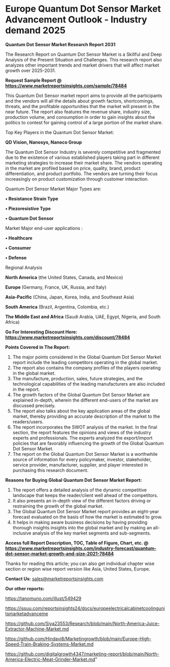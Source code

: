 # Europe Quantum Dot Sensor Market Advancement Outlook - Industry demand 2025

<strong>Quantum Dot Sensor Market Research Report 2031</strong>

The Research Report on Quantum Dot Sensor Market is a Skillful and Deep Analysis of the Present Situation and Challenges. This research report also analyzes other important trends and market drivers that will affect market growth over 2025-2031.

<strong>Request Sample Report @ <a href=https://www.marketreportsinsights.com/sample/78484>https://www.marketreportsinsights.com/sample/78484</a></strong>

This Quantum Dot Sensor market report aims to provide all the participants and the vendors will all the details about growth factors, shortcomings, threats, and the profitable opportunities that the market will present in the near future. The report also features the revenue share, industry size, production volume, and consumption in order to gain insights about the politics to contest for gaining control of a large portion of the market share.

Top Key Players in the Quantum Dot Sensor Market:

<strong>QD Vision, Nanosys, Nanoco Group</strong>

The Quantum Dot Sensor Industry is severely competitive and fragmented due to the existence of various established players taking part in different marketing strategies to increase their market share. The vendors operating in the market are profiled based on price, quality, brand, product differentiation, and product portfolio. The vendors are turning their focus increasingly on product customization through customer interaction.

Quantum Dot Sensor Market Major Types are:

<strong>• Resistance Strain Type

• Piezoresistive Type

• Quantum Dot Sensor</strong>

Market Major end-user applications :

<strong>• Healthcare

• Consumer

• Defense</strong>

Regional Analysis

</u><strong><b>North America</b></strong> (the United States, Canada, and Mexico)

<strong><b>Europe </b></strong>(Germany, France, UK, Russia, and Italy)

<strong><b>Asia-Pacific</b></strong> (China, Japan, Korea, India, and Southeast Asia)

<strong><b>South America</b></strong> (Brazil, Argentina, Colombia, etc.)

<strong><b>The Middle East and Africa</b></strong> (Saudi Arabia, UAE, Egypt, Nigeria, and South Africa)

<strong>Go For Interesting Discount Here: <a href=https://www.marketreportsinsights.com/discount/78484>https://www.marketreportsinsights.com/discount/78484</a></strong>

<strong>Points Covered in The Report:</strong>
<ol>
  <li>The major points considered in the Global Quantum Dot Sensor Market report include the leading competitors operating in the global market.</li>
  <li>The report also contains the company profiles of the players operating in the global market.</li>
  <li>The manufacture, production, sales, future strategies, and the technological capabilities of the leading manufacturers are also included in the report.</li>
  <li>The growth factors of the Global Quantum Dot Sensor Market are explained in-depth, wherein the different end-users of the market are discussed precisely.</li>
  <li>The report also talks about the key application areas of the global market, thereby providing an accurate description of the market to the readers/users.</li>
  <li>The report incorporates the SWOT analysis of the market. In the final section, the report features the opinions and views of the industry experts and professionals. The experts analyzed the export/import policies that are favorably influencing the growth of the Global Quantum Dot Sensor Market.</li>
  <li>The report on the Global Quantum Dot Sensor Market is a worthwhile source of information for every policymaker, investor, stakeholder, service provider, manufacturer, supplier, and player interested in purchasing this research document.</li>
</ol>
<strong>Reasons for Buying Global Quantum Dot Sensor Market Report:</strong>

<ol>
  <li>The report offers a detailed analysis of the dynamic competitive landscape that keeps the reader/client well ahead of the competitors.</li>
  <li>It also presents an in-depth view of the different factors driving or restraining the growth of the global market.</li>
  <li>The Global Quantum Dot Sensor Market report provides an eight-year forecast evaluated on the basis of how the market is estimated to grow.</li>
  <li>It helps in making aware business decisions by having providing thorough insights insights into the global market and by making an all-inclusive analysis of the key market segments and sub-segments.</li>
</ol>
<strong>Access full Report Description, TOC, Table of Figure, Chart, etc. @ <a href=https://www.marketreportsinsights.com/industry-forecast/quantum-dot-sensor-market-growth-and-size-2021-78484>https://www.marketreportsinsights.com/industry-forecast/quantum-dot-sensor-market-growth-and-size-2021-78484</a></strong>


Thanks for reading this article; you can also get individual chapter wise section or region wise report version like Asia, United States, Europe.

<strong>Contact Us:</strong>
sales@marketreportsinsights.com

<strong>Our other reports:</strong>

<a href=https://tanomuno.com/illust/549429>https://tanomuno.com/illust/549429</a>

<a href=https://issuu.com/reportsinsights24/docs/europeelectricalcabinetcoolingunitsmarketadvanceme>https://issuu.com/reportsinsights24/docs/europeelectricalcabinetcoolingunitsmarketadvanceme</a>

<a href=https://github.com/Siya23553/Research/blob/main/North-America-Juice-Extractor-Machine-Market.md>https://github.com/Siya23553/Research/blob/main/North-America-Juice-Extractor-Machine-Market.md</a>

<a href=https://github.com/Hindavi8/Marketingrowth/blob/main/Europe-High-Speed-Train-Braking-Systems-Market.md>https://github.com/Hindavi8/Marketingrowth/blob/main/Europe-High-Speed-Train-Braking-Systems-Market.md</a>

<a href=https://github.com/digitalgrowth4347/marketing-report/blob/main/North-America-Electric-Meat-Grinder-Market.md>https://github.com/digitalgrowth4347/marketing-report/blob/main/North-America-Electric-Meat-Grinder-Market.md</a>"
